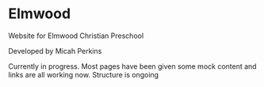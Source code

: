 # Elmwood
Website for Elmwood Christian Preschool

Developed by Micah Perkins

Currently in progress. Most pages have been given some mock content and links are all working now. Structure is ongoing
